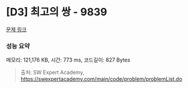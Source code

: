 # [D3] 최고의 쌍 - 9839 

[문제 링크](https://swexpertacademy.com/main/code/problem/problemDetail.do?contestProbId=AXGBGehqPAADFAXR) 

### 성능 요약

메모리: 121,176 KB, 시간: 773 ms, 코드길이: 827 Bytes



> 출처: SW Expert Academy, https://swexpertacademy.com/main/code/problem/problemList.do